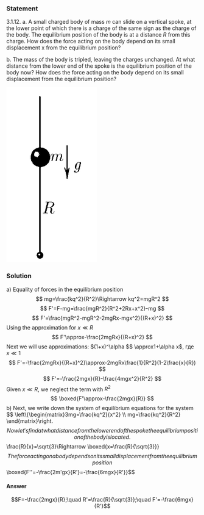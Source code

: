 ###  Statement 

$3.1.12.$ a. A small charged body of mass $m$ can slide on a vertical spoke, at the lower point of which there is a charge of the same sign as the charge of the body. The equilibrium position of the body is at a distance $R$ from this charge. How does the force acting on the body depend on its small displacement x from the equilibrium position?

b. The mass of the body is tripled, leaving the charges unchanged. At what distance from the lower end of the spoke is the equilibrium position of the body now? How does the force acting on the body depend on its small displacement from the equilibrium position? 

![ For problem $3.1.12$ |238x458, 17%](../../img/3.1.12/3.1.12.png)

### Solution

a) Equality of forces in the equilibrium position $$ mg=\frac{kq^2}{R^2}\Rightarrow kq^2=mgR^2 $$ $$ F'=F-mg=\frac{mgR^2}{R^2+2Rx+x^2}-mg $$ $$ F'=\frac{mgR^2-mgR^2-2mgRx-mgx^2}{(R+x)^2} $$ Using the approximation for $x\ll R$ $$ F'\approx-\frac{2mgRx}{(R+x)^2} $$ Next we will use approximations: $(1+x)^\alpha $$ \approx1+\alpha x$, где $x\ll1$ $$ F'=-\frac{2mgRx}{(R+x)^2}\approx-2mgRx\frac{1}{R^2}(1-2\frac{x}{R}) $$ $$ F'=-\frac{2mgx}{R}-\frac{4mgx^2}{R^2} $$ Given $x \ll R$, we neglect the term with $R^2$ $$ \boxed{F'\approx-\frac{2mgx}{R}} $$ b) Next, we write down the system of equilibrium equations for the system $$ \left\\{\begin{matrix}3mg=\frac{kq^2}{x^2} \\\ mg=\frac{kq^2}{R^2} \end{matrix}\right. $$ Now let's find at what distance from the lower end of the spoke the equilibrium position of the body is located. $$ \frac{R}{x}=\sqrt{3}\Rightarrow \boxed{x=\frac{R}{\sqrt{3}}} $$ The force acting on a body depends on its small displacement from the equilibrium position $$ \boxed{F''=-\frac{2m'gx}{R'}=-\frac{6mgx}{R'}}$$ 

#### Answer

$$F=-\frac{2mgx}{R};\quad R'=\frac{R}{\sqrt{3}};\quad F'=-\frac{6mgx}{R'}$$ 
